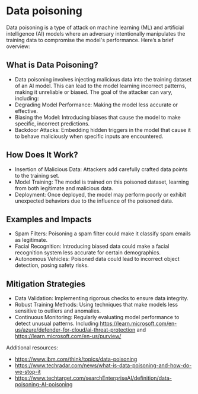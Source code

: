 # Data poisoning 
Data poisoning is a type of attack on machine learning (ML) and artificial intelligence (AI) models where an adversary intentionally manipulates the training data to compromise the model's performance. Here’s a brief overview:

## What is Data Poisoning?
- Data poisoning involves injecting malicious data into the training dataset of an AI model. This can lead to the model learning incorrect patterns, making it unreliable or biased. The goal of the attacker can vary, including:
- Degrading Model Performance: Making the model less accurate or effective.
- Biasing the Model: Introducing biases that cause the model to make specific, incorrect predictions.
- Backdoor Attacks: Embedding hidden triggers in the model that cause it to behave maliciously when specific inputs are encountered.

## How Does It Work?
- Insertion of Malicious Data: Attackers add carefully crafted data points to the training set.
- Model Training: The model is trained on this poisoned dataset, learning from both legitimate and malicious data.
- Deployment: Once deployed, the model may perform poorly or exhibit unexpected behaviors due to the influence of the poisoned data.

## Examples and Impacts
- Spam Filters: Poisoning a spam filter could make it classify spam emails as legitimate.
- Facial Recognition: Introducing biased data could make a facial recognition system less accurate for certain demographics.
- Autonomous Vehicles: Poisoned data could lead to incorrect object detection, posing safety risks.

## Mitigation Strategies
- Data Validation: Implementing rigorous checks to ensure data integrity.
- Robust Training Methods: Using techniques that make models less sensitive to outliers and anomalies.
- Continuous Monitoring: Regularly evaluating model performance to detect unusual patterns. Including https://learn.microsoft.com/en-us/azure/defender-for-cloud/ai-threat-protection and https://learn.microsoft.com/en-us/purview/

Additional resources:
- https://www.ibm.com/think/topics/data-poisoning
- https://www.techradar.com/news/what-is-data-poisoning-and-how-do-we-stop-it
- https://www.techtarget.com/searchEnterpriseAI/definition/data-poisoning-AI-poisoning
